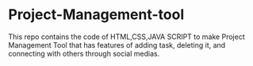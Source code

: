 # Project-Management-tool
This repo contains the code of HTML,CSS,JAVA SCRIPT to make Project Management Tool that has features of adding task, deleting it, and connecting with others through social medias.
